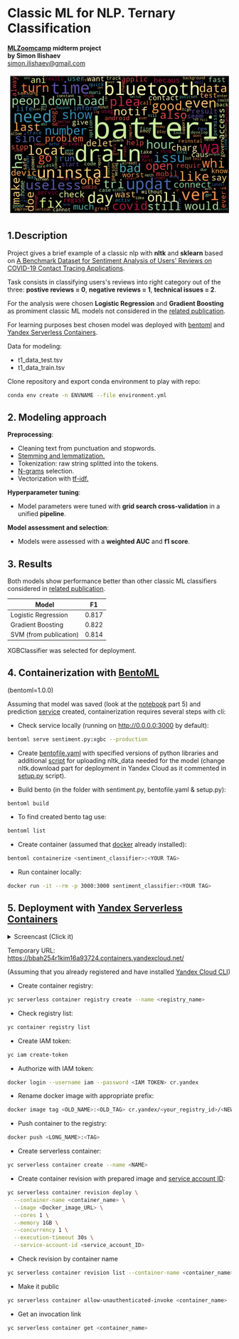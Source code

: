 # Classic ML for NLP. Ternary Classification

**[MLZoomcamp](https://github.com/alexeygrigorev/mlbookcamp-code/tree/master/course-zoomcamp) midterm project**  
**by Simon Ilishaev**  
simon.ilishaev@gmail.com

![wordcloud](./images/wcld.png)

## 1.Description

Project gives a brief example of a classic nlp with **nltk** and **sklearn** based on [A Benchmark Dataset for Sentiment Analysis of Users' Reviews on COVID-19 Contact Tracing Applications](https://dataverse.harvard.edu/dataset.xhtml?persistentId=doi:10.7910/DVN/1RDRCM).

Task consists in classifying users's reviews into right category out of the three: **postive reviews = 0**,  **negative reviews = 1**, **technical issues = 2**.

For the analysis were chosen **Logistic Regression** and **Gradient Boosting** as promiment classic ML models not considered in the [related publication](https://arxiv.org/abs/2103.01196).

For learning purposes best chosen model was deployed with [bentoml](https://www.bentoml.com/) and [Yandex Serverless Containers](https://cloud.yandex.com/en/docs/serverless-containers/operations).

Data for modeling:

* t1_data_test.tsv
* t1_data_train.tsv

Clone repository and export conda environment to play with repo:

```zsh
conda env create -n ENVNAME --file environment.yml
```

## 2. Modeling approach

**Preprocessing**:

* Cleaning text from punctuation and stopwords.
* [Stemming and lemmatization.](https://nlp.stanford.edu/IR-book/html/htmledition/stemming-and-lemmatization-1.html#:~:text=%20Stemmers%20use%20language-specific%20rules%2C%20but%20they%20require,Particular%20domains%20may%20also%20require%20special%20stemming%20rules.)
* Tokenization: raw string splitted into the tokens.
* [N-grams](https://en.wikipedia.org/wiki/N-gram) selection.
* Vectorization with [tf-idf.](https://en.wikipedia.org/wiki/Tf%E2%80%93idf)

**Hyperparameter tuning**:

* Model parameters were tuned with **grid search cross-validation** in a unified **pipeline**.

**Model assessment and selection**:

* Models were assessed with a **weighted AUC** and **f1 score**.

## 3. Results

Both models show performance better than other classic ML classifiers considered in [related publication](https://arxiv.org/abs/2103.01196).

|Model|F1|
|-----|--|
|Logistic Regression|0.817|
|Gradient Boosting|0.822|
|SVM (from publication)|0.814|

XGBClassifier was selected for deployment.

## 4. Containerization with [BentoML](https://docs.bentoml.org/en/latest/tutorial.html)

(bentoml=1.0.0)

Assuming that model was saved (look at the [notebook](./sentiment_analysis.ipynb) part 5) and prediction [service](./sentiment.py) created, containerization requires several steps with cli:

* Check service locally (running on <http://0.0.0.0:3000> by default):

```zsh
bentoml serve sentiment.py:xgbc --production
```

* Create [bentofile.yaml](./bentofile.yaml) with specified versions of python libraries and additional [script](./setup.py) for uploading nltk_data needed for the model (change nltk.download part for deployment in Yandex Cloud as it commented in [setup.py](./setup.py) script).

* Build bento (in the folder with sentiment.py, bentofile.yaml & setup.py):

```zsh
bentoml build
```

* To find created bento tag use:

```zsh
bentoml list
```

* Create container (assumed that [docker](https://www.docker.com/) already installed):

```zsh
bentoml containerize <sentiment_classifier>:<YOUR TAG>
```

* Run container locally:

```zsh
docker run -it --rm -p 3000:3000 sentiment_classifier:<YOUR TAG>
```

## 5. Deployment with [Yandex Serverless Containers](https://cloud.yandex.com/en/docs/serverless-containers/operations)

<details>
  <summary>Screencast (Click it)</summary>

<video controls>
  <source src="./images/screencast.mp4" type="video/mp4">
</video>

</details>

Temporary URL: <https://bbah254r1kim16a93724.containers.yandexcloud.net/>

(Assuming that you already registered and have installed [Yandex Cloud CLI](https://cloud.yandex.com/en/docs/cli/quickstart#install))

* Create container registry:

```zsh
yc serverless container registry create --name <registry_name>
```

* Check registry list:

```zsh
yc container registry list
```

* Create IAM token:

```zsh
yc iam create-token
```

* Authorize with IAM token:

```zsh
docker login --username iam --password <IAM TOKEN> cr.yandex
```

* Rename docker image with appropriate prefix:

```zsh
docker image tag <OLD_NAME>:<OLD_TAG> cr.yandex/<your_registry_id>/<NEW_NAME>:<NEW_TAG>
```

* Push container to the registry:

```zsh
docker push <LONG_NAME>:<TAG>
```

* Create serverless container:

```zsh
yc serverless container create --name <NAME>
```

* Create container revision with prepared image and [service account ID](https://cloud.yandex.com/en/docs/iam/operations/sa/get-id):

```zsh
yc serverless container revision deploy \
  --container-name <container_name> \
  --image <Docker_image_URL> \
  --cores 1 \
  --memory 1GB \
  --concurrency 1 \
  --execution-timeout 30s \
  --service-account-id <service_account_ID>
```

* Check revision by container name

```zsh
yc serverless container revision list --container-name <container_name>
```

* Make it public

```zsh
yc serverless container allow-unauthenticated-invoke <container_name>
```

* Get an invocation link

```zsh
yc serverless container get <container_name>
